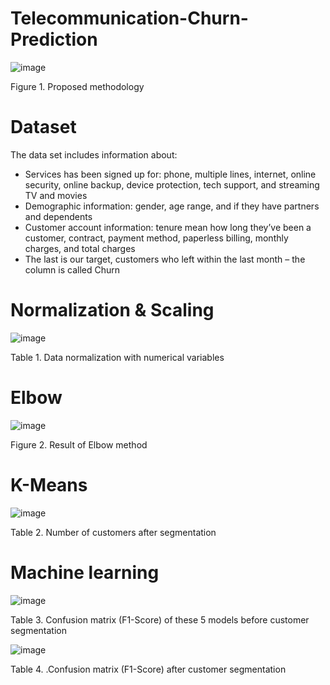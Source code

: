 # Telecommunication-Churn-Prediction

![image](https://github.com/HiIAmHuong/Telecommunication-Churn-Prediction/assets/124865073/be6cf1c6-3c11-4f4e-8ad5-081612b59577)

Figure 1. Proposed methodology

# Dataset

The data set includes information about:
-	Services has been signed up for: phone, multiple lines, internet, online security, online backup, device protection, tech support, and streaming TV and movies
-	Demographic information: gender, age range, and if they have partners and dependents
-	Customer account information: tenure mean how long they’ve been a customer, contract, payment method, paperless billing, monthly charges, and total charges
-	The last is our target, customers who left within the last month – the column is called Churn

# Normalization & Scaling

![image](https://github.com/HiIAmHuong/Telecommunication-Churn-Prediction/assets/124865073/0130b6ed-749f-4fcd-ad45-3277369184e8)

Table 1. Data normalization with numerical variables

# Elbow

![image](https://github.com/HiIAmHuong/Telecommunication-Churn-Prediction/assets/124865073/48c7455c-1dcc-4015-a388-67de406020f3)

Figure 2. Result of Elbow method

# K-Means

![image](https://github.com/HiIAmHuong/Telecommunication-Churn-Prediction/assets/124865073/61244e8e-c3a1-4ad9-a87d-628487001c20)

Table 2.  Number of customers after segmentation

# Machine learning

![image](https://github.com/HiIAmHuong/Telecommunication-Churn-Prediction/assets/124865073/ee488ff0-daee-42cc-9db6-5e24aa5d43a2)

Table 3. Confusion matrix (F1-Score) of these 5 models before customer segmentation

![image](https://github.com/HiIAmHuong/Telecommunication-Churn-Prediction/assets/124865073/12925878-829c-4a56-adad-c6b1acbd8eb7)

Table 4. .Confusion matrix (F1-Score) after customer segmentation
